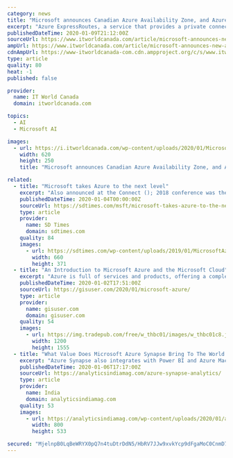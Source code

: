 ```yaml
---
category: news
title: "Microsoft announces Canadian Azure Availability Zone, and Azure ExpressRoute in Vancouver"
excerpt: "Azure ExpressRoutes, a service that provides a private connection between an organization ... Users will be able to enter questions about the city’s services and receive immediate answers in a conversational format. Ottawa will begin piloting its new 311 AI chatbot in the first quarter of 2020. Sanders also said the city is experimenting ..."
publishedDateTime: 2020-01-09T21:12:00Z
sourceUrl: https://www.itworldcanada.com/article/microsoft-announces-new-azure-availability-zone-and-azure-expressroute-in-vancouver/425868
ampUrl: https://www.itworldcanada.com/article/microsoft-announces-new-azure-availability-zone-and-azure-expressroute-in-vancouver/425868?amp=1
cdnAmpUrl: https://www-itworldcanada-com.cdn.ampproject.org/c/s/www.itworldcanada.com/article/microsoft-announces-new-azure-availability-zone-and-azure-expressroute-in-vancouver/425868?amp=1
type: article
quality: 80
heat: -1
published: false

provider:
  name: IT World Canada
  domain: itworldcanada.com

topics:
  - AI
  - Microsoft AI

images:
  - url: https://i.itworldcanada.com/wp-content/uploads/2020/01/Microsoft-envision-alysa-e1578600806775-620x250.jpg
    width: 620
    height: 250
    title: "Microsoft announces Canadian Azure Availability Zone, and Azure ExpressRoute in Vancouver"

related:
  - title: "Microsoft takes Azure to the next level"
    excerpt: "Also announced at the Connect (); 2018 conference was the general availability of Azure Machine Learning, .NET Core 3 Preview, Cloud Native Application Bundles for distributed apps, Azure Kubernetes Service virtual node public preview for serverless ..."
    publishedDateTime: 2020-01-04T00:00:00Z
    sourceUrl: https://sdtimes.com/msft/microsoft-takes-azure-to-the-next-level/
    type: article
    provider:
      name: SD Times
      domain: sdtimes.com
    quality: 84
    images:
      - url: https://sdtimes.com/wp-content/uploads/2019/01/MicrosoftAzure.jpg
        width: 660
        height: 371
  - title: "An Introduction to Microsoft Azure and the Microsoft Cloud"
    excerpt: "Azure is full of services and products, offering a complete solution for any organization and Microsoft is doing its best to ensure that the platform provides for any scenario, especially where big data, analytics, AI and machine learning are concerned. Throughout this guide, you will learn what cloud computing is all about and how Microsoft ..."
    publishedDateTime: 2020-01-02T17:51:00Z
    sourceUrl: https://gisuser.com/2020/01/microsoft-azure/
    type: article
    provider:
      name: gisuser.com
      domain: gisuser.com
    quality: 54
    images:
      - url: https://img.tradepub.com/free/w_thbc01/images/w_thbc01c8.jpg
        width: 1200
        height: 1555
  - title: "What Value Does Microsoft Azure Synapse Bring To The World Of Analytics?"
    excerpt: "Azure Synapse also integrates with Power BI and Azure Machine Learning to gain insights for all users, all the way from data scientists to the business users using Power BI. Microsoft also said Synapse partner ecosystem that includes Databricks ..."
    publishedDateTime: 2020-01-06T17:17:00Z
    sourceUrl: https://analyticsindiamag.com/azure-synapse-analytics/
    type: article
    provider:
      name: India
      domain: analyticsindiamag.com
    quality: 53
    images:
      - url: https://analyticsindiamag.com/wp-content/uploads/2020/01/azure-synapse-analytics-microsoft.jpg
        width: 800
        height: 533

secured: "MjelnpB0LqBeWRYX0pQ7n4tuDtrDdN5/HbRV7JJw9xvkYcp9dFgaMoC0CnmD7j/Nil6miHdrcqK2U4W9igrL7CPEi644EqaB+KKtagJSlq17p9m9YWmrsqMplH3SbRNZwrJCofogw/APztg7IBwkYbntGwcdSMfmvNVmh7e+pfRr94wheNYMBxxsrBI+4i28CEaTjX29vkGhdvxsfCrCJgYM2uEtnshsbfD7GjBpIc2bYPV+5D5e46TflgGns7Ax2Dh9OVEjCzrG4KXS1VbLPMdxWRcTepGkD3FxhjHrNp5e68vhxDeU3SdY6Sl9M0meECZVzZWPRoTCh9Y1lPuthUj9OXTL2X1om3AnJbfsB5MKubddW1zu1AGt1wij9ZgngNUx6Z2nzq2mm3HnOdLhFsY/Sa4rj7aXXmb5Bj45/4RCwPS75oGuZMcenNX2FL5JxSRGkm5Sj6tBWAeRCe2MLg==;nNcmAueiPxUmNatqg8QmMg=="
---
```


